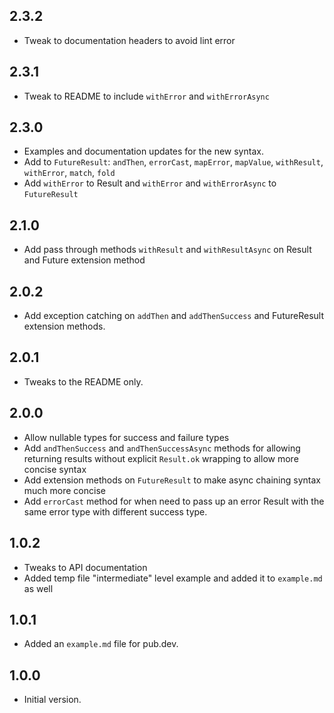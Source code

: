 ## 2.3.2

- Tweak to documentation headers to avoid lint error

## 2.3.1

- Tweak to README to include `withError` and `withErrorAsync`

## 2.3.0

- Examples and documentation updates for the new syntax.
- Add to `FutureResult`: `andThen`, `errorCast`, `mapError`, `mapValue`, `withResult`, `withError`, `match`, `fold`
- Add `withError` to Result and `withError` and `withErrorAsync` to `FutureResult`

## 2.1.0

- Add pass through methods `withResult` and `withResultAsync` on Result and Future extension method

## 2.0.2

- Add exception catching on `addThen` and `addThenSuccess` and FutureResult extension methods.

## 2.0.1

- Tweaks to the README only.

## 2.0.0

- Allow nullable types for success and failure types
- Add `andThenSuccess` and `andThenSuccessAsync` methods for allowing returning results without explicit `Result.ok`
  wrapping to allow more concise syntax
- Add extension methods on `FutureResult` to make async chaining syntax much more concise
- Add `errorCast` method for when need to pass up an error Result with the same error type with different success type.

## 1.0.2

- Tweaks to API documentation
- Added temp file "intermediate" level example and added it to `example.md` as well

## 1.0.1

- Added an `example.md` file for pub.dev.

## 1.0.0

- Initial version.
